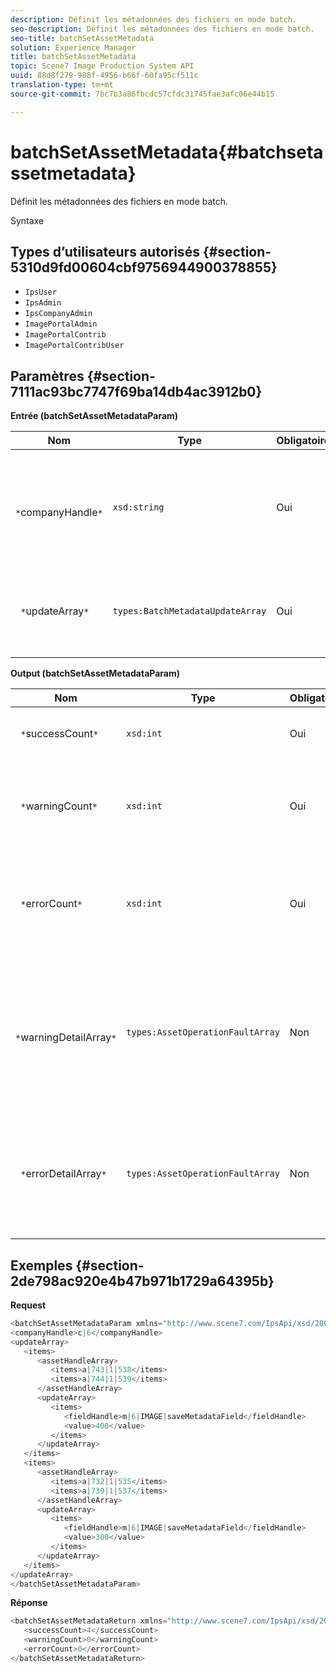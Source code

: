 ```yaml
---
description: Définit les métadonnées des fichiers en mode batch.
seo-description: Définit les métadonnées des fichiers en mode batch.
seo-title: batchSetAssetMetadata
solution: Experience Manager
title: batchSetAssetMetadata
topic: Scene7 Image Production System API
uuid: 88d8f279-988f-4956-b66f-60fa95cf511c
translation-type: tm+mt
source-git-commit: 7bc7b3a86fbcdc57cfdc31745fae3afc06e44b15

---
```



# batchSetAssetMetadata{#batchsetassetmetadata}

Définit les métadonnées des fichiers en mode batch.

Syntaxe

## Types d’utilisateurs autorisés {#section-5310d9fd00604cbf9756944900378855}

* `IpsUser`
* `IpsAdmin`
* `IpsCompanyAdmin`
* `ImagePortalAdmin`
* `ImagePortalContrib`
* `ImagePortalContribUser`

## Paramètres {#section-7111ac93bc7747f69ba14db4ac3912b0}

**Entrée (batchSetAssetMetadataParam)**

| Nom | Type | Obligatoire | Description |
|---|---|---|---|
| ` *`companyHandle`*` | `xsd:string` | Oui | Poignée du dont vous souhaitez définir les métadonnées dans une opération de traitement par lot. |
| ` *`updateArray`*` | `types:BatchMetadataUpdateArray` | Oui | Tableau de mises à jour des métadonnées appliquées aux ressources. |

**Output (batchSetAssetMetadataParam)**

| Nom | Type | Obligatoire | Description |
|---|---|---|---|
| ` *`successCount`*` | `xsd:int` | Oui | Nombre de métadonnées définies avec succès. |
| ` *`warningCount`*` | `xsd:int` | Oui | Nombre d’avertissements générés lorsque l’opération tentait de définir des métadonnées. |
| ` *`errorCount`*` | `xsd:int` | Oui | Nombre d’erreurs générées lorsque l’opération tentait de définir des métadonnées. |
| ` *`warningDetailArray`*` | `types:AssetOperationFaultArray` | Non | Tableau des détails associés aux ressources générant des avertissements lorsque l’opération tentait de définir par lot des métadonnées pour les ressources. |
| ` *`errorDetailArray`*` | `types:AssetOperationFaultArray` | Non | Tableau de détails associés aux fichiers qui génèrent des erreurs lorsque l’opération tentait de définir par lot des métadonnées pour les fichiers. |

## Exemples {#section-2de798ac920e4b47b971b1729a64395b}

**Request**

```java
<batchSetAssetMetadataParam xmlns="http://www.scene7.com/IpsApi/xsd/2008-01-15">
<companyHandle>c|6</companyHandle>
<updateArray>
   <items>
      <assetHandleArray>
         <items>a|743|1|538</items>
         <items>a|744|1|539</items>
      </assetHandleArray>
      <updateArray>
         <items>
            <fieldHandle>m|6|IMAGE|saveMetadataField</fieldHandle>
            <value>400</value>
         </items>
      </updateArray>
   </items>
   <items>
      <assetHandleArray>
         <items>a|732|1|535</items>
         <items>a|739|1|537</items>
      </assetHandleArray>
      <updateArray>
         <items>
            <fieldHandle>m|6|IMAGE|saveMetadataField</fieldHandle>
            <value>300</value>
         </items>
      </updateArray>
   </items>
</updateArray>
</batchSetAssetMetadataParam>
```

**Réponse**

```java
<batchSetAssetMetadataReturn xmlns="http://www.scene7.com/IpsApi/xsd/2008-01-15">
   <successCount>4</successCount>
   <warningCount>0</warningCount>
   <errorCount>0</errorCount>
</batchSetAssetMetadataReturn>
```

